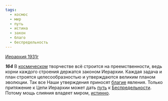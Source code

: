 ```yaml
---
tags:
  - космос
  - мир
  - путь
  - истина
  - закон
  - благо
  - беспредельность
---
```


[Иерархия 1931г](https://127.0.0.1:4002/agni/1931)

___164___
В [космическом](../../../tags/#космос) творчестве всё строится на преемственности, ведь корни каждого строения держатся законом Иерархии. Каждая задача и план строятся целесообразностью и утверждаются великим планом эволюции. Так все Наши утверждения приносят [благие](../../../tags/#благо) явления. Только притяжение к Цепи Иерархии может дать [путь](../../../tags/#путь) к [Беспредельности](../../../tags/#беспредельность). Потому мощь слияния владеет миром, [истинно](../../../tags/#истина).   

